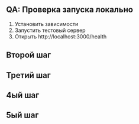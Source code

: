 ## QA: Проверка запуска локально

1. Установить зависимости
2. Запустить тестовый сервер
3. Открыть http://localhost:3000/health

## Второй шаг

## Третий шаг

## 4ый шаг

## 5ый шаг
